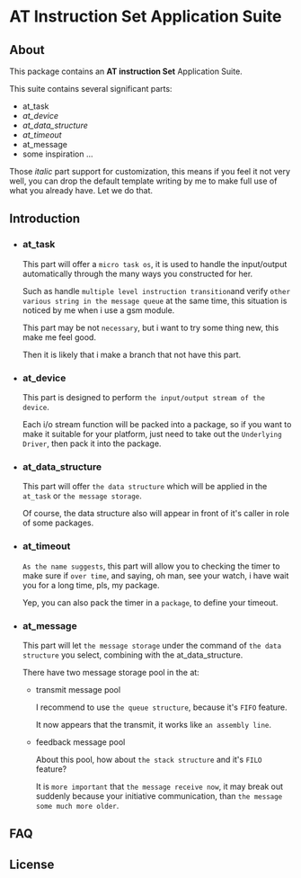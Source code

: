 # AT Instruction Set  Application Suite

## About

This package contains an **AT instruction Set** Application Suite.

This suite contains several significant parts:

- at_task
- *at_device*
- *at_data_structure*
- *at_timeout*
- at_message
- some inspiration ...

Those  *italic* part support for customization, this means if you feel it not very well, you can drop the default template writing by me to make full use of what you already have. Let we do that.

## Introduction

- ### at_task

  This part will offer a `micro task os`, it is used to handle the input/output automatically through the many ways you constructed for her.

  Such as handle `multiple level instruction transition`and verify `other various string in the message queue` at the same time, this situation is noticed by me when i use a gsm module.

  This part may be not `necessary`, but i want to try some thing new, this make me feel good.

  Then it is likely that i make a branch that not have this part.

- ### at_device

  This part is designed to perform `the input/output stream of the device`.

  Each i/o stream function will be packed into a package, so if you want to make it suitable for your platform, just need to take out the `Underlying Driver`, then pack it into the package.

- ### at_data_structure

  This part will offer `the data structure` which will be applied in the `at_task` or `the message storage`.

  Of course, the data structure also will appear in front of it's caller in role of some packages.

- ### at_timeout

  `As the name suggests`, this part will allow you to checking the timer to make sure if `over time`, and saying, oh man, see your watch, i have wait you for a long time, pls, my package.

  Yep, you can also pack the timer in a `package`, to define your timeout.

- ### at_message

  This part will let `the message storage` under the command of `the data structure` you select, combining with the at_data_structure. 

  There have two message storage pool in the at:

  - transmit message pool

    I recommend to use `the queue structure`, because it's `FIFO` feature.

    It now appears that the transmit, it works like `an assembly line`.

  - feedback message pool

    About this pool, how about `the stack structure` and it's `FILO` feature?

    It is `more important` that `the message receive now`, it may break out suddenly because your initiative communication, than `the message some much more older`.

## FAQ

## License

[Apache License 2.0]: https://github.com/Miao-Mico/at/blob/master/LICENSE


